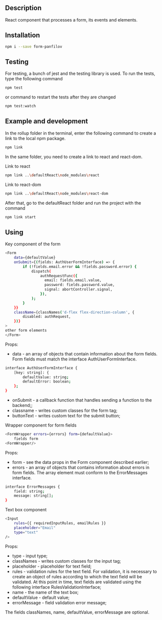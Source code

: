 ## Description

React component that processes a form, its events and elements.

## Installation

```bash
npm i --save form-panfilov
```

## Testing

For testing, a bunch of jest and the testing library is used. To run the tests, type the following command

```bash
npm test
```

or command to restart the tests after they are changed

```bash
npm test:watch
```

## Example and development

In the rollup folder in the terminal, enter the following command to create a link to the local npm package.

```bash
npm link
```

In the same folder, you need to create a link to react and react-dom.

Link to react

```bash
npm link ..\defaultReact\node_modules\react
```

Link to react-dom

```bash
npm link ..\defaultReact\node_modules\react-dom
```

After that, go to the defaultReact folder and run the project with the command

```bash
npm link start
```

## Using

Key component of the form

```bash
<Form
    data={defaultValue}
    onSubmit={(fields: AuthUserFormInterface) => {
        if (!fields.email.error && !fields.password.error) {
            dispatch(
                authRequestFunc({
                  email: fields.email.value,
                  password: fields.password.value,
                  signal: abortController.signal,
                }),
            );
        }
    }}
    className={classNames('d-flex flex-direction-column', {
        disabled: authRequest,
    })}
>
other form elements
</Form>
```

Props:

- data - an array of objects that contain information about the form fields. Form fields must match the interface AuthUserFormInterface.

```bash
interface AuthUserFormInterface {
    [key: string]: {
        defaultValue: string;
        defaultError: boolean;
    };
}
```

- onSubmit - a callback function that handles sending a function to the backend;;
- classname - writes custom classes for the form tag;
- buttonText - writes custom text for the submit button;

Wrapper component for form fields

```bash
<FormWrapper errors={errors} form={defaultValue}>
    fields form
<FormWrapper/>
```

Props:

- form - see the data props in the Form component described earlier;
- errors - an array of objects that contains information about errors in form fields. The array element must conform to the ErrorMessages interface.

```bash
interface ErrorMessages {
    field: string;
    message: string[];
}
```

Text box component

```bash
<Input
    rules={{ requiredInputRules, emailRules }}
    placeholder="Email"
    type="text"
/>
```

Props:

- type - input type;
- classNames - writes custom classes for the input tag;
- placeholder - placeholder for text field;
- rules - validation rules for the text field. For validation, it is necessary to create an object of rules according to which the text field will be validated. At this point in time, text fields are validated using the following interface RulesValidationInterface;
- name - the name of the text box;
- defaultValue - default value;
- errorMessage - field validation error message;

The fields classNames, name, defaultValue, errorMessage are optional.

